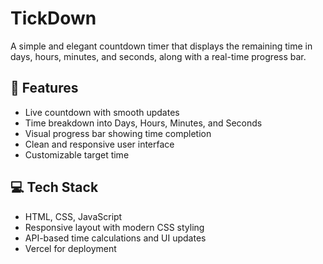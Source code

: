 # TickDown
A simple and elegant countdown timer that displays the remaining time in days, hours, minutes, and seconds, along with a real-time progress bar.

## 🧩 Features
- Live countdown with smooth updates
- Time breakdown into Days, Hours, Minutes, and Seconds
- Visual progress bar showing time completion
- Clean and responsive user interface
- Customizable target time

## 💻 Tech Stack
- HTML, CSS, JavaScript
- Responsive layout with modern CSS styling
- API-based time calculations and UI updates
- Vercel for deployment

